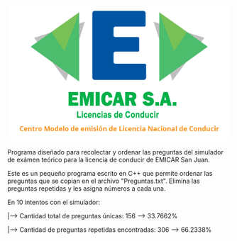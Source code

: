 ![Logo_EMICAR](/logo_emicar_grande.png)

Programa diseñado para recolectar y ordenar las preguntas del simulador de exámen teórico para la licencia de conducir de EMICAR San Juan.

Este es un pequeño programa escrito en C++ que permite ordenar las preguntas que se copian en el archivo "Preguntas.txt". Elimina las preguntas repetidas y les asigna números a cada una.

En 10 intentos con el simulador:


  |--> Cantidad total de preguntas únicas: 156 --> 33.7662%

  |--> Cantidad de preguntas repetidas encontradas: 306 --> 66.2338%